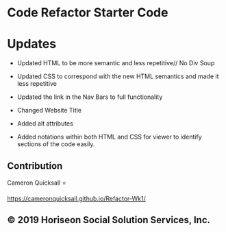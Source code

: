 # Code Refactor Starter Code

# Updates

* Updated HTML to be more semantic and less repetitive// No Div Soup

* Updated CSS to correspond with the new HTML semantics and made it less repetitive

* Updated the link in the Nav Bars to full functionality

* Changed Website Title

* Added alt attributes

* Added notations within both HTML and CSS for viewer to identify sections of the code easily.

## Contribution
Cameron Quicksall ⭐

https://cameronquicksall.github.io/Refactor-Wk1/

## © 2019 Horiseon Social Solution Services, Inc.
